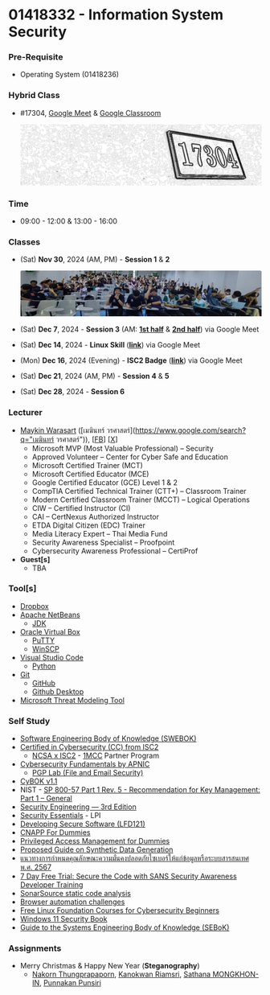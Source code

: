 # 01418332 - Information System Security

### **Pre-Requisite**
- Operating System (01418236)

### **Hybrid Class**
- #17304, [Google Meet](https://meet.google.com/) & [Google Classroom](https://classroom.google.com/u/4/c/NzM1MjA0NDk2NjMy)

	[![Room #17304](img/room-17304.png)](#)

### **Time**
- 09:00 - 12:00 & 13:00 - 16:00

### **Classes**
- (Sat) **Nov 30**, 2024 (AM, PM) - **Session 1** & **2**

	[![Session 1 & 2](img/2024-11-30_Session1-2.jpg)](#)

- (Sat) **Dec 7**, 2024 - **Session 3** (AM: [**1st half**](https://youtu.be/OwMqDKqsQ1Q) & [**2nd half**](https://youtu.be/qUCJg7BNLzw)) via Google Meet
- (Sat) **Dec 14**, 2024 - **Linux Skill** ([**link**](https://youtu.be/-iJUbxfYSeo)) via Google Meet
- (Mon) **Dec 16**, 2024 (Evening) - **ISC2 Badge** ([**link**](https://youtu.be/3DhcvUfnTvI)) via Google Meet
- (Sat) **Dec 21**, 2024 (AM, PM) - **Session 4** & **5**
- (Sat) **Dec 28**, 2024 - **Session 6**

### **Lecturer**
- [Maykin Warasart](https://www.google.com/search?q="Maykin+Warasart") ([เมฆินทร์ วรศาสตร์](https://www.google.com/search?q="เมฆินทร์ วรศาสตร์")), [[FB](https://www.facebook.com/maeklong)] [[X](https://x.com/maeklong)]
	- Microsoft MVP (Most Valuable Professional) – Security
	- Approved Volunteer – Center for Cyber Safe and Education
	- Microsoft Certified Trainer (MCT)
	- Microsoft Certified Educator (MCE)
	- Google Certified Educator (GCE) Level 1 & 2
	- CompTIA Certified Technical Trainer (CTT+) – Classroom Trainer
	- Modern Certified Classroom Trainer (MCCT) – Logical Operations
	- CIW – Certified Instructor (CI)
	- CAI – CertNexus Authorized Instructor
	- ETDA Digital Citizen (EDC) Trainer
	- Media Literacy Expert – Thai Media Fund
	- Security Awareness Specialist – Proofpoint
	- Cybersecurity Awareness Professional – CertiProf
- **Guest[s]**
	- TBA

### **Tool[s]**
- [Dropbox](https://www.dropbox.com/referrals/AAC27q3e2sUydWpK3ig_PwLaCr8LjjVCZzI?src=global9)
- [Apache NetBeans](https://netbeans.apache.org/front/main/index.html)
	- [JDK](https://www.oracle.com/java/technologies/downloads/)
- [Oracle Virtual Box](https://www.virtualbox.org/wiki/Downloads)
	- [PuTTY](https://www.chiark.greenend.org.uk/~sgtatham/putty/latest.html)
	- [WinSCP](https://winscp.net/eng/download.php)
- [Visual Studio Code](https://code.visualstudio.com/download)
	- [Python](https://www.python.org/downloads/)
- [Git](https://git-scm.com/downloads)
	- [GitHub](https://github.com/signup)
	- [Github Desktop](https://desktop.github.com/download/)
- [Microsoft Threat Modeling Tool](https://learn.microsoft.com/en-us/azure/security/develop/threat-modeling-tool)

### **Self Study**
- [Software Engineering Body of Knowledge (SWEBOK)](https://www.computer.org/education/bodies-of-knowledge/software-engineering)
- [Certified in Cybersecurity (CC) from ISC2](https://www.isc2.org/certifications/cc)
	- [NCSA x ISC2](https://ncsa.or.th/ncsaandisc.html) - [1MCC](https://www.isc2.org/landing/1mcc) Partner Program
- [Cybersecurity Fundamentals by APNIC](https://academy.apnic.net/en/course/cybersecurity-fundamentals)
	- [PGP Lab (File and Email Security)](https://academy.apnic.net/en/virtual-labs?labId=96763)
- [CyBOK v1.1](https://www.cybok.org/knowledgebase1_1/)
- NIST - [SP 800-57 Part 1 Rev. 5 - Recommendation for Key Management: Part 1 – General](https://csrc.nist.rip/publications/detail/sp/800-57-part-1/rev-5/final)
- [Security Engineering — 3rd Edition](https://www.cl.cam.ac.uk/archive/rja14/book.html)
- [Security Essentials](https://learning.lpi.org/en/learning-materials/020-100/) - LPI
- [Developing Secure Software (LFD121)](https://training.linuxfoundation.org/training/developing-secure-software-lfd121/)
- [CNAPP For Dummies](https://ftnt.net/6014SaqQM)
- [Privileged Access Management for Dummies](https://delinea.com/resources/privileged-access-management-for-dummies-pdf)
- [Proposed Guide on Synthetic Data Generation](https://www.pdpc.gov.sg/help-and-resources/2024/07/proposed-guide-on-synthetic-data-generation)
- [แนวทางการกำหนดคุณลักษณะความมั่นคงปลอดภัยไซเบอร์ให้แก่ข้อมูลหรือระบบสารสนเทศ พ.ศ. 2567](https://ratchakitcha.soc.go.th/documents/49824.pdf)
- [7 Day Free Trial: Secure the Code with SANS Security Awareness Developer Training](https://www.sans.org/mlp/ssa-trial-request-developer/)
- [SonarSource static code analysis](https://rules.sonarsource.com/)
- [Browser automation challenges](https://youtube.com/watch?v=iZMvB3WNMPw)
- [Free Linux Foundation Courses for Cybersecurity Beginners](https://www.isc2.org/Insights/2024/07/Free-Linux-Foundation-Courses-for-Cybersecurity-Beginners)
- [Windows 11 Security Book](https://learn.microsoft.com/en-gb/windows/security/book/)
- [Guide to the Systems Engineering Body of Knowledge (SEBoK)](https://sebokwiki.org/wiki/Guide_to_the_Systems_Engineering_Body_of_Knowledge_(SEBoK))

### **Assignments**
- Merry Christmas & Happy New Year (**Steganography**)
	- [Nakorn Thungprapaporn](https://taedate.github.io/Marry-Christmas),
	[Kanokwan Riamsri](https://aomknw.github.io/e-card),
	[Sathana MONGKHON-IN](https://sathanam10.github.io/e-card_hny),
	[Punnakan Punsiri](https://qlerdev.github.io/xmas_hny_card)

